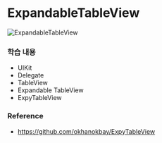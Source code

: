 # ExpandableTableView

![ExpandableTableView](https://user-images.githubusercontent.com/58852584/106379799-d2cf4800-63f1-11eb-901f-5004c27596cb.gif)

### 학습 내용
- UIKit 
- Delegate
- TableView 
- Expandable TableView
- ExpyTableView

### Reference
- https://github.com/okhanokbay/ExpyTableView
